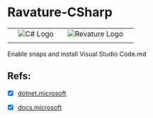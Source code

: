 # Ravature-CSharp
| | | | | |
|-|-|-|-|-|
| |![C# Logo](https://upload.wikimedia.org/wikipedia/commons/thumb/7/7a/C_Sharp_logo.svg/150px-C_Sharp_logo.svg.png)| |![Revature Logo](https://3g4d13k75x47q7v53surz1gi-wpengine.netdna-ssl.com/wp-content/themes/revature/imgs/logo.png)| |
| | | | | |

Enable snaps and install Visual Studio Code.md

## Refs:
* [x] [dotnet.microsoft](https://dotnet.microsoft.com/learn/dotnet/hello-world-tutorial/next "dotnet.microsoft")
* [x] [docs.microsoft](https://docs.microsoft.com/ "docs.microsoft")



